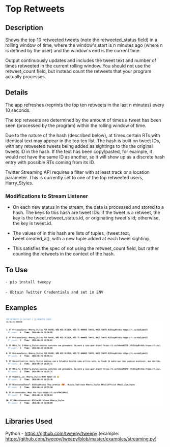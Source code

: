 # Top Retweets

## Description

Shows the top 10 retweeted tweets (note the retweeted_status field) in a rolling window of time, where the window's start is n minutes ago (where n is defined by the user) and the window's end is the current time.

Output continuously updates and includes the tweet text and number of times retweeted in the current rolling window. You should not use the retweet_count field, but instead count the retweets that your program actually processes.

## Details

The app refreshes (reprints the top ten retweets in the last n minutes) every 10 seconds. 

The top retweets are determined by the amount of times a tweet has been seen (processed by the program) within the rolling window of time. 

Due to the nature of the hash (described below), at times certain RTs with identical text may appear in the top ten list. The hash is built on tweet IDs, with any retweeted tweets being added as sightings to the the original tweets ID in the hash. If the text has been copy/pasted, for example, it would not have the same ID as another, so it will show up as a discrete hash entry with possible RTs coming from its ID. 

Twitter Streaming API requires a filter with at least track or a location parameter. This is currently set to one of the top retweeted users, Harry_Styles. 

### Modifications to Stream Listener

- On each new status in the stream, the data is processed and stored to a hash. The keys to this hash are tweet IDs: if the tweet is a retweet, the key is the tweet.retweet_status.id, or originating tweet's id; otherwise, the key is tweet.id. 

- The values of in this hash are lists of tuples, (tweet.text, tweet.created_at), with a new tuple added at each tweet sighting. 

- This satisfies the spec of not using the retweet_count field, but rather counting the retweets in the context of the hash. 


## To Use 
	- pip install tweepy 

	- Obtain Twitter Credentials and set in ENV

## Examples 
![Example 1](/img/example.png)

## Libraries Used

Python - https://github.com/tweepy/tweepy (example: https://github.com/tweepy/tweepy/blob/master/examples/streaming.py)

